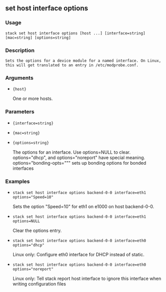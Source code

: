 ## set host interface options

### Usage

`stack set host interface options [host ...] [interface=string] [mac=string] [options=string]`

### Description


	Sets the options for a device module for a named interface. On Linux,
	this will get translated to an entry in /etc/modprobe.conf.

	

### Arguments

* `{host}`

   One or more hosts.


### Parameters
* `{interface=string}`
* `{mac=string}`
* `{options=string}`

   The options for an interface. Use options=NULL to clear.
	options="dhcp", and options="noreport" have
	special meaning. options="bonding-opts=\"\"" sets up bonding
	options for bonded interfaces

### Examples

* `stack set host interface options backend-0-0 interface=eth1 options="Speed=10"`

   Sets the option "Speed=10" for eth1 on e1000 on host backend-0-0.

* `stack set host interface options backend-0-0 interface=eth1 options=NULL`

   Clear the options entry.

* `stack set host interface options backend-0-0 interface=eth0 options="dhcp"`

   Linux only: Configure eth0 interface for DHCP instead of static.

* `stack set host interface options backend-0-0 interface=eth0 options="noreport"`

   Linux only:  Tell stack report host interface to ignore this interface
	when writing configuration files



